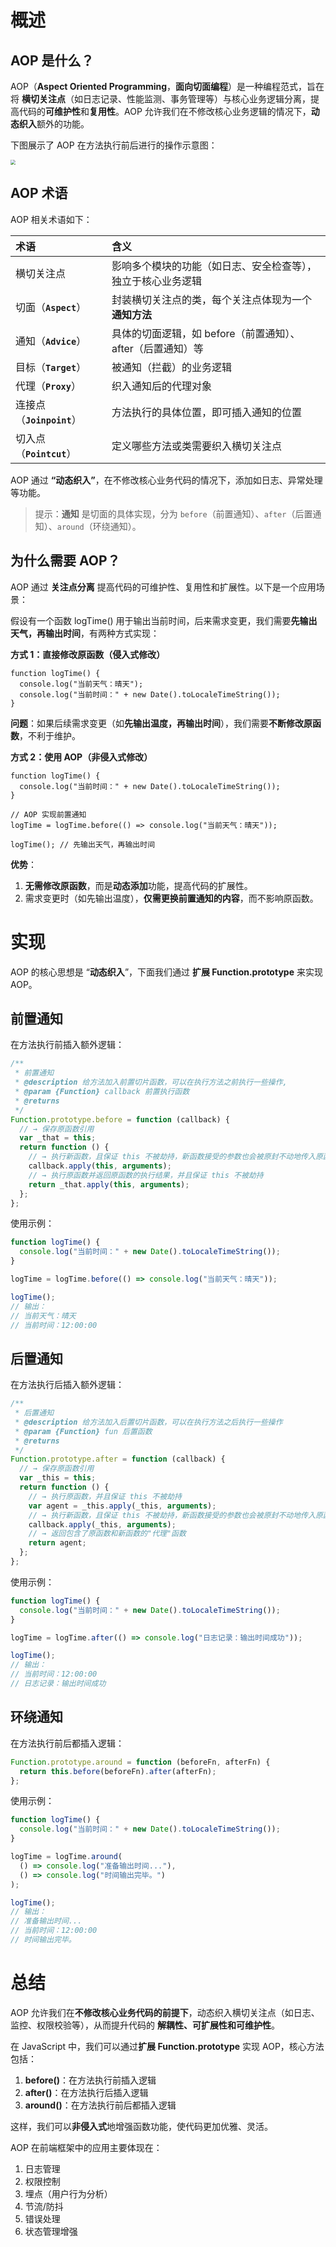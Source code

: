 # 概述

## AOP 是什么？

AOP（**Aspect Oriented Programming**，**面向切面编程**）是一种编程范式，旨在将 **横切关注点**（如日志记录、性能监测、事务管理等）与核心业务逻辑分离，提高代码的**可维护性**和**复用性**。AOP 允许我们在不修改核心业务逻辑的情况下，**动态织入**额外的功能。

下图展示了 AOP 在方法执行前后进行的操作示意图：

<img src="./IMGS/aop_model.png" style="zoom: 50%;" />

## AOP 术语

AOP 相关术语如下：

| 术语                      | 含义                                                         |
| :------------------------ | :----------------------------------------------------------- |
| 横切关注点                | 影响多个模块的功能（如日志、安全检查等），独立于核心业务逻辑 |
| 切面（**`Aspect`**）      | 封装横切关注点的类，每个关注点体现为一个**通知方法**         |
| 通知（**`Advice`**）      | 具体的切面逻辑，如 before（前置通知）、after（后置通知）等   |
| 目标（**`Target`**）      | 被通知（拦截）的业务逻辑                                     |
| 代理（**`Proxy`**）       | 织入通知后的代理对象                                         |
| 连接点（**`Joinpoint`**） | 方法执行的具体位置，即可插入通知的位置                       |
| 切入点（**`Pointcut`**）  | 定义哪些方法或类需要织入横切关注点                           |

AOP 通过 **“动态织入”**，在不修改核心业务代码的情况下，添加如日志、异常处理等功能。

> 提示：**通知** 是切面的具体实现，分为 `before`（前置通知）、`after`（后置通知）、`around`（环绕通知）。

## 为什么需要 AOP？

AOP 通过 **关注点分离** 提高代码的可维护性、复用性和扩展性。以下是一个应用场景：

假设有一个函数 logTime() 用于输出当前时间，后来需求变更，我们需要**先输出天气，再输出时间**，有两种方式实现：

**方式 1：直接修改原函数（侵入式修改）**

```tsx
function logTime() {
  console.log("当前天气：晴天");
  console.log("当前时间：" + new Date().toLocaleTimeString());
}
```

**问题**：如果后续需求变更（如**先输出温度，再输出时间**），我们需要**不断修改原函数**，不利于维护。

**方式 2：使用 AOP（非侵入式修改）**

```tsx
function logTime() {
  console.log("当前时间：" + new Date().toLocaleTimeString());
}

// AOP 实现前置通知
logTime = logTime.before(() => console.log("当前天气：晴天"));

logTime(); // 先输出天气，再输出时间
```

**优势**：

1. **无需修改原函数**，而是**动态添加**功能，提高代码的扩展性。
2. 需求变更时（如先输出温度），**仅需更换前置通知的内容**，而不影响原函数。

# 实现

AOP 的核心思想是 “**动态织入**”，下面我们通过 **扩展 Function.prototype** 来实现 AOP。

## 前置通知

在方法执行前插入额外逻辑：

```js
/**
 * 前置通知
 * @description 给方法加入前置切片函数，可以在执行方法之前执行一些操作,
 * @param {Function} callback 前置执行函数
 * @returns
 */
Function.prototype.before = function (callback) {
  // → 保存原函数引用
  var _that = this;
  return function () {
    // → 执行新函数，且保证 this 不被劫持，新函数接受的参数也会被原封不动地传入原函数，新函数在原函数之前执行
    callback.apply(this, arguments);
    // → 执行原函数并返回原函数的执行结果，并且保证 this 不被劫持
    return _that.apply(this, arguments);
  };
};
```

使用示例：

```js
function logTime() {
  console.log("当前时间：" + new Date().toLocaleTimeString());
}

logTime = logTime.before(() => console.log("当前天气：晴天"));

logTime();
// 输出：
// 当前天气：晴天
// 当前时间：12:00:00
```

## 后置通知

在方法执行后插入额外逻辑：

```js
/**
 * 后置通知
 * @description 给方法加入后置切片函数，可以在执行方法之后执行一些操作
 * @param {Function} fun 后置函数
 * @returns
 */
Function.prototype.after = function (callback) {
  // → 保存原函数引用
  var _this = this;
  return function () {
    // → 执行原函数，并且保证 this 不被劫持
    var agent = _this.apply(_this, arguments);
    // → 执行新函数，且保证 this 不被劫持，新函数接受的参数也会被原封不动地传入原函数，新函数在原函数之前执行
    callback.apply(_this, arguments);
    // → 返回包含了原函数和新函数的"代理"函数
    return agent;
  };
};
```

使用示例：

```js
function logTime() {
  console.log("当前时间：" + new Date().toLocaleTimeString());
}

logTime = logTime.after(() => console.log("日志记录：输出时间成功"));

logTime();
// 输出：
// 当前时间：12:00:00
// 日志记录：输出时间成功
```

## 环绕通知

在方法执行前后都插入逻辑：

```js
Function.prototype.around = function (beforeFn, afterFn) {
  return this.before(beforeFn).after(afterFn);
};
```

使用示例：

```js
function logTime() {
  console.log("当前时间：" + new Date().toLocaleTimeString());
}

logTime = logTime.around(
  () => console.log("准备输出时间..."),
  () => console.log("时间输出完毕。")
);

logTime();
// 输出：
// 准备输出时间...
// 当前时间：12:00:00
// 时间输出完毕。
```

# 总结

AOP 允许我们在**不修改核心业务代码的前提下**，动态织入横切关注点（如日志、监控、权限校验等），从而提升代码的 **解耦性、可扩展性和可维护性**。

在 JavaScript 中，我们可以通过**扩展 Function.prototype** 实现 AOP，核心方法包括：

1. **before()**：在方法执行前插入逻辑
2. **after()**：在方法执行后插入逻辑
3. **around()**：在方法执行前后都插入逻辑

这样，我们可以**非侵入式**地增强函数功能，使代码更加优雅、灵活。

AOP 在前端框架中的应用主要体现在：

1. 日志管理
2. 权限控制
3. 埋点（用户行为分析）
4. 节流/防抖
5. 错误处理
6. 状态管理增强

